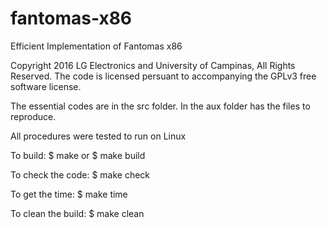 # fantomas-x86
Efficient Implementation of Fantomas x86


Copyright 2016 LG Electronics and University of Campinas, All Rights Reserved. The code is licensed persuant to accompanying the GPLv3 free software license.

The essential codes are in the src folder. In the aux folder has the files to reproduce.

All procedures were tested to run on Linux

To build:
$ make
  or
$ make build

To check the code:
$ make check

To get the time:
$ make time

To clean the build:
$ make clean
